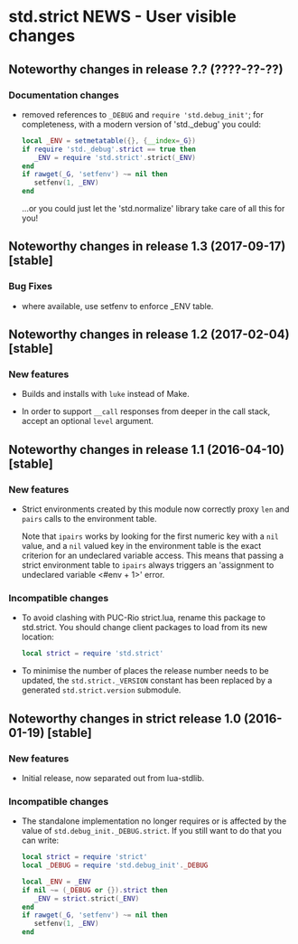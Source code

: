 # std.strict NEWS - User visible changes

## Noteworthy changes in release ?.? (????-??-??)

### Documentation changes

  - removed references to `_DEBUG` and `require 'std.debug_init'`; for
    completeness, with a modern version of 'std._debug' you could:

    ```lua
    local _ENV = setmetatable({}, {__index=_G})
    if require 'std._debug'.strict == true then
       _ENV = require 'std.strict'.strict(_ENV)
    end
    if rawget(_G, 'setfenv') ~= nil then
       setfenv(1, _ENV)
    end
    ```

    ...or you could just let the 'std.normalize' library take care of
    all this for you!


## Noteworthy changes in release 1.3 (2017-09-17) [stable]

### Bug Fixes

  - where available, use setfenv to enforce _ENV table.


## Noteworthy changes in release 1.2 (2017-02-04) [stable]

### New features

  - Builds and installs with `luke` instead of Make.

  - In order to support `__call` responses from deeper in the call
    stack, accept an optional `level` argument.


## Noteworthy changes in release 1.1 (2016-04-10) [stable]

### New features

  - Strict environments created by this module now correctly proxy
    `len` and `pairs` calls to the environment table.

    Note that `ipairs` works by looking for the first numeric key
    with a `nil` value, and a `nil` valued key in the environment table
    is the exact criterion for an undeclared variable access.  This
    means that passing a strict environment table to `ipairs` always
    triggers an 'assignment to undeclared variable <#env + 1>' error.

### Incompatible changes

  - To avoid clashing with PUC-Rio strict.lua, rename this package to
    std.strict.  You should change client packages to load from its
    new location:

    ```lua
    local strict = require 'std.strict'
    ```

  - To minimise the number of places the release number needs to be
    updated, the `std.strict._VERSION` constant has been replaced by a
    generated `std.strict.version` submodule.


## Noteworthy changes in strict release 1.0 (2016-01-19) [stable]

### New features

  - Initial release, now separated out from lua-stdlib.

### Incompatible changes

  - The standalone implementation no longer requires or is affected by
    the value of `std.debug_init._DEBUG.strict`.  If you still want to
    do that you can write:

    ```lua
    local strict = require 'strict'
    local _DEBUG = require 'std.debug_init'._DEBUG

    local _ENV = _ENV
    if nil ~= (_DEBUG or {}).strict then
       _ENV = strict.strict(_ENV)
    end
    if rawget(_G, 'setfenv') ~= nil then
       setfenv(1, _ENV)
    end
    ```
